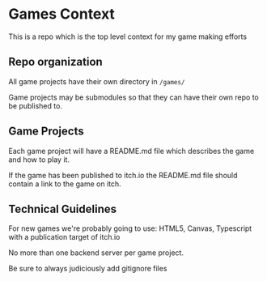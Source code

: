 # Games Context

This is a repo which is the top level context for my game making efforts

## Repo organization

All game projects have their own directory in `/games/`

Game projects may be submodules so that they can have their own repo to be published to.

## Game Projects

Each game project will have a README.md file which describes the game and how to play it.

If the game has been published to itch.io the README.md file should contain a link to the game on itch.

## Technical Guidelines

For new games we're probably going to use: HTML5, Canvas, Typescript with a publication target of itch.io

No more than one backend server per game project.

Be sure to always judiciously add gitignore files